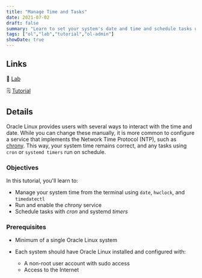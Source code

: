 ```yaml
---
title: "Manage Time and Tasks"
date: 2021-07-02
draft: false
summary: "Learn to set your system's date and time and schedule tasks using systemd timers on Oracle Linux."
tags: ["ol","lab","tutorial","ol-admin"]
showDate: true
---
```


## Links

:crescent_moon: [Lab](https://luna.oracle.com/lab/d857ff70-1799-472e-b413-32ea7e356470)

:spiral_notepad: [Tutorial](https://docs.oracle.com/en/learn/ol-chrony-systemd-timers)

## Details

Oracle Linux provides users with several ways to interact with the time and date. While you can change these manually, it is more common to configure a service that implements the Network Time Protocol (NTP), such as [chrony](https://chrony-project.org/). This way, your system time remains correct, and any tasks using `cron` or `systemd timers` run on schedule.

### Objectives

In this tutorial, you'll learn to:

- Manage your system time from the terminal using `date`, `hwclock`, and `timedatectl`
- Run and enable the *chrony* service
- Schedule tasks with *cron* and systemd *timers*

### Prerequisites

- Minimum of a single Oracle Linux system

- Each system should have Oracle Linux installed and configured with:
  - A non-root user account with sudo access
  - Access to the Internet
